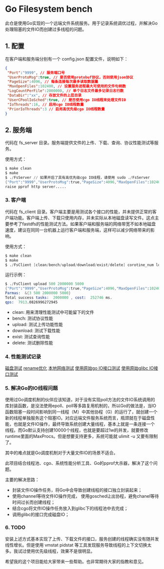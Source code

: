 # Go Filesystem bench

此仓是使用Go实现的一个远端文件系统服务。用于记录系统调优过程，并解决Go处理阻塞的文件IO而创建过多线程的问题。

## 1. 配置

在客户端和服务端分别有一个 config.json 配置文件，说明如下：

```json
{
 "Port":"9999", // 服务端口号
 "UserProtoMsg":true, // 是否使用protobuf协议，否则使用json协议
 "PageSize":4096, // 每条连接每次最多读取数据量
 "MaxOpenFiles":102400, // 设置服务进程最大可使用的文件句柄数
 "LogCountPerFile":2000000, // 单个日志文件最多记录日志行数
 "DataDir":"xx", // 存放文件的上层目录
 "UserCPoolIoSched":true, // 是否使用cgo IO线程来处理文件IO
 "IoThreads":16, // 启用cgo IO线程数量
 "PriorIoThreads":3 // 启用高优先级cgo IO线程数量
}
```

## 2. 服务端

代码在 fs_server 目录。服务端提供文件的上传、下载、查询、协议性能测试等服务。

使用方式：

```s
$ make clean
$ make
$ ./FsServer // 如果开启了具有高优先级cgo IO线程，请使用 sudo ./FsServer
{"Port":"9999","UserProtoMsg":true,"PageSize":4096,"MaxOpenFiles":102400,"LogCountPerFile":2000000,"UserCPoolIoSched":true,"IoThreads":64,"PriorIoThreads":3}
raise pprof http server.....
```

### 3. 客户端

代码在 fs_client 目录。客户端主要是用测试各个接口的性能，并未提供正常的客户端功能。客户端上传、下载只使用内存，并未实际从本地磁盘读写文件。这点主要参考了fastdfs的性能测试方法。如果客户端和服务端的网络带宽不如本地磁盘速度，建议在同同一台机器上运行客户端和服务端，这样可以减少网络带来的影响。

使用方式：

```s
$ make clean
$ make
$ ./FsClient [clean/bench/upload/download/exist/delete] corotine_num loop_num [file_size]

```

运行示例：

```s
$ ./FsClient upload 500 2000000 5000
{"Port":"9999","UserProtoMsg":true,"PageSize":4096,"MaxOpenFiles":102400,"LogCountPerFile":2000000,"UserCPoolIoSched":true,"IoThreads":16,"PriorIoThreads":3}
Parmas:  &{3 500 2000000 5000}
Total success tasks:  2000000 , cost:  252746 ms.
qps:  7913.0826996272945
```

- clean: 用来清理性能测试中可能留下的文件
- bench: 测试协议性能
- upload: 测试上传功能性能
- download: 测试下载性能
- exist: 测试查询性能
- delete: 测试删除性能

### 4. 性能测试记录

[磁盘测试](bench_doc/disk.md)
[rename优化](optimize/rename.md)
[本地网络测试](bench_doc/peer.md)
[使用原始go IO接口测试](bench_doc/bench_origin.md)
[使用原始glibc IO接口测试](bench_doc/bench_cpool.md)


### 5. 解决Go的IO线程问题

使用过Go调度机制的伙伴应该知道，对于没有实现poll方法的文件IO系统调用的库封装函数，是没法使用epoll、poll等多路复用机制的，所以Go的做法是，当IO函数阻塞一段时间影响到同一线程（M）中其他协程（G）的运行了，就创建一个新的线程单独服务这个阻塞IO。对应远端文件服务系统而言，瓶颈就在于磁盘性能，也就是文件IO操作，最终导致系统创建大量线程，基本上就是一条连接一个线程。而Go默认支持创建10000个线程，也就是要超过1w的并发，就要修改runtime里面的MaxProcs。但是想要支持更多，系统可能就 ulimit -u 又要有限制了。

其中的难点就是Go调度机制对于大量文件IO的场景不适合。

此项目结合线程池、cgo、系统性能分析工具、Go的pprof大杀器，解决了这个问题。

主要的解决思路：

- 封装文件IO操作任务，将Go中会导致创建线程的接口独立封装起来；
- 使用channel等待文件IO操作完成， 使用gosched让出协程，避免chanel等待时间过长而创建线程；
- 结合cgo将文件IO操作任务放入到glibc下的线程池中去完成；
- 调用glibc的接口完成磁盘IO；

### 6. TODO

安装上述方式基本实现了上传、下载文件的接口，服务创建的线程确实没有随并发线性增长。但是使用 vmstat pidstat 等工具发现服务导致线程的上下文切换太多。我试过使用优先级线程，效果不是很明显。

希望我的这个项目能给大家带来一些帮助。也非常期待大家的指教和意见。
